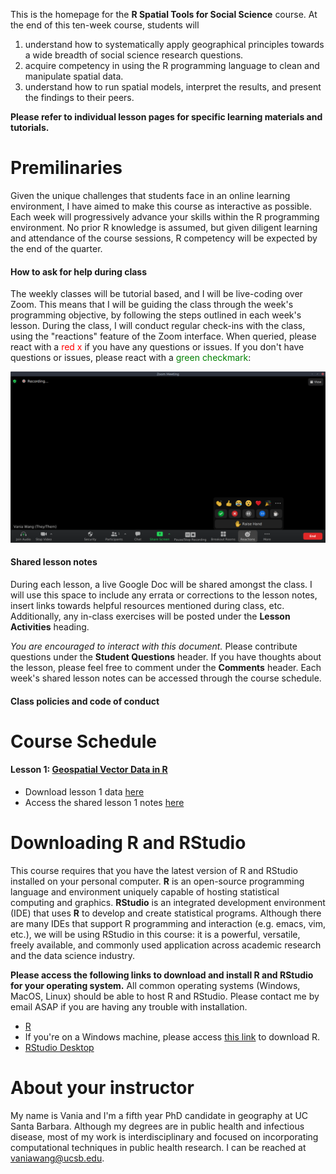 This is the homepage for the **R Spatial Tools for Social Science** course. At the end of this ten-week course, students will

1. understand how to systematically apply geographical principles towards a wide breadth of social science research questions.
2. acquire competency in using the R programming language to clean and manipulate spatial data.
3. understand how to run spatial models, interpret the results, and present the findings to their peers.

**Please refer to individual lesson pages for specific learning materials and tutorials.**

# Premilinaries

Given the unique challenges that students face in an online learning environment, I have aimed to make this course as interactive as possible. Each week will progressively advance your skills within the R programming environment. No prior R knowledge is assumed, but given diligent learning and attendance of the course sessions, R competency will be expected by the end of the quarter.

#### How to ask for help during class

The weekly classes will be tutorial based, and I will be live-coding over Zoom. This means that I will be guiding the class through the week's programming objective, by following the steps outlined in each week's lesson. During the class, I will conduct regular check-ins with the class, using the "reactions" feature of the Zoom interface. When queried, please react with a <span style ="color:red">red x</span> if you have any questions or issues. If you don't have questions or issues, please react with a <span style="color:green">green checkmark</span>:

![red x green check](/images/redx_greencheck.png)

#### Shared lesson notes

During each lesson, a live Google Doc will be shared amongst the class. I will use this space to include any errata or corrections to the lesson notes, insert links towards helpful resources mentioned during class, etc. Additionally, any in-class exercises will be posted under the **Lesson Activities** heading.

*You are encouraged to interact with this document.* Please contribute questions under the **Student Questions** header. If you have thoughts about the lesson, please feel free to comment under the **Comments** header. Each week's shared lesson notes can be accessed through the course schedule.

#### Class policies and code of conduct

# Course Schedule

#### **Lesson 1**: [Geospatial Vector Data in R](geospatial-r_lesson1.md)
- Download lesson 1 data [here](/data/lanecounty_censustracts2020.zip)
- Access the shared lesson 1 notes [here](https://bit.ly/3sp08fC)

#  Downloading R and RStudio

This course requires that you have the latest version of R and RStudio installed on your personal computer. **R** is an open-source programming language and environment uniquely capable of hosting statistical computing and graphics. **RStudio** is an integrated development environment (IDE) that uses **R** to develop and create statistical programs. Although there are many IDEs that support R programming and interaction (e.g. emacs, vim, etc.), we will be using RStudio in this course: it is a powerful, versatile, freely available, and commonly used application across academic research and the data science industry. 

**Please access the following links to download and install R and RStudio for your operating system.** All common operating systems (Windows, MacOS, Linux) should be able to host R and RStudio. Please contact me by email ASAP if you are having any trouble with installation.

- [R](https://cloud.r-project.org/)
- If you're on a Windows machine, please access [this link](https://cloud.r-project.org/) to download R.
- [RStudio Desktop](https://www.rstudio.com/products/rstudio/download/#download)

# About your instructor

My name is Vania and I'm a fifth year PhD candidate in geography at UC Santa Barbara. Although my degrees are in public health and infectious disease, most of my work is interdisciplinary and focused on incorporating computational techniques in public health research. I can be reached at [vaniawang@ucsb.edu](mailto:vaniawang@ucsb.edu).

